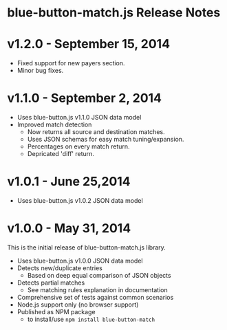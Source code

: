 # blue-button-match.js Release Notes

# v1.2.0 - September 15, 2014
- Fixed support for new payers section.
- Minor bug fixes.

# v1.1.0 - September 2, 2014
- Uses blue-button.js v1.1.0 JSON data model
- Improved match detection
	- Now returns all source and destination matches.
	- Uses JSON schemas for easy match tuning/expansion.
	- Percentages on every match return.
	- Depricated 'diff' return.

# v1.0.1 - June 25,2014
- Uses blue-button.js v1.0.2 JSON data model

# v1.0.0 - May 31, 2014

This is the initial release of blue-button-match.js library.

- Uses blue-button.js v1.0.0 JSON data model
- Detects new/duplicate entries
	- Based on deep equal comparison of JSON objects
- Detects partial matches
	- See matching rules explanation in documentation
- Comprehensive set of tests against common scenarios
- Node.js support only (no browser support)
- Published as NPM package
	- to install/use `npm install blue-button-match`


